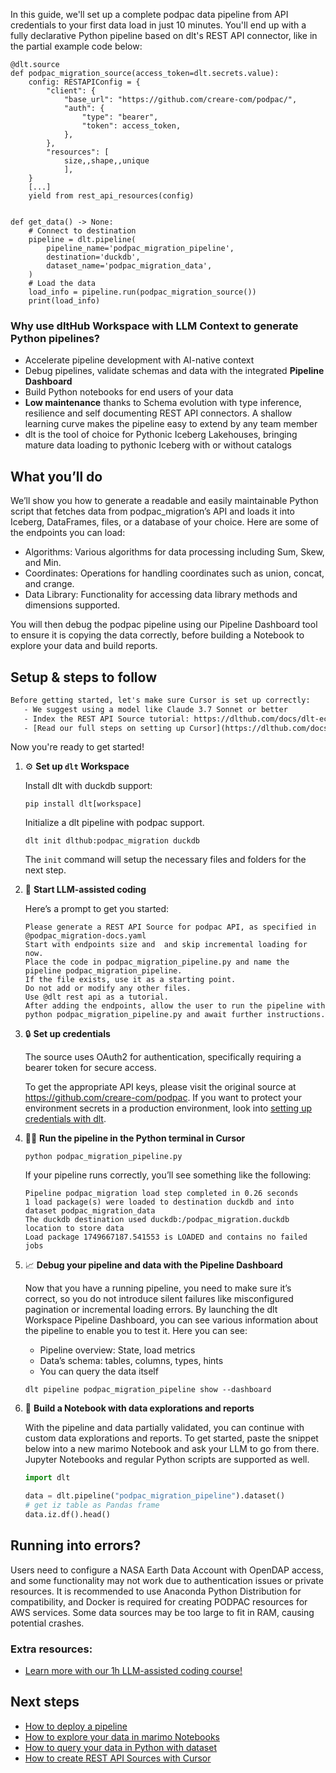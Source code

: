 In this guide, we'll set up a complete podpac data pipeline from API credentials to your first data load in just 10 minutes. You'll end up with a fully declarative Python pipeline based on dlt's REST API connector, like in the partial example code below:

```python-outcome
@dlt.source
def podpac_migration_source(access_token=dlt.secrets.value):
    config: RESTAPIConfig = {
        "client": {
            "base_url": "https://github.com/creare-com/podpac/",
            "auth": {
                "type": "bearer",
                "token": access_token,
            },
        },
        "resources": [
            size,,shape,,unique
            ],
    }
    [...]
    yield from rest_api_resources(config)


def get_data() -> None:
    # Connect to destination
    pipeline = dlt.pipeline(
        pipeline_name='podpac_migration_pipeline',
        destination='duckdb',
        dataset_name='podpac_migration_data', 
    )
    # Load the data
    load_info = pipeline.run(podpac_migration_source())
    print(load_info) 
```

### Why use dltHub Workspace with LLM Context to generate Python pipelines?

- Accelerate pipeline development with AI-native context
- Debug pipelines, validate schemas and data with the integrated **Pipeline Dashboard**
- Build Python notebooks for end users of your data
- **Low maintenance** thanks to Schema evolution with type inference, resilience and self documenting REST API connectors. A shallow learning curve makes the pipeline easy to extend by any team member
- dlt is the tool of choice for Pythonic Iceberg Lakehouses, bringing mature data loading to pythonic Iceberg with or without catalogs

## What you’ll do

We’ll show you how to generate a readable and easily maintainable Python script that fetches data from podpac_migration’s API and loads it into Iceberg, DataFrames, files, or a database of your choice. Here are some of the endpoints you can load:

- Algorithms: Various algorithms for data processing including Sum, Skew, and Min.
- Coordinates: Operations for handling coordinates such as union, concat, and crange.
- Data Library: Functionality for accessing data library methods and dimensions supported.

You will then debug the podpac pipeline using our Pipeline Dashboard tool to ensure it is copying the data correctly, before building a Notebook to explore your data and build reports.

## Setup & steps to follow

```default
Before getting started, let's make sure Cursor is set up correctly:
   - We suggest using a model like Claude 3.7 Sonnet or better
   - Index the REST API Source tutorial: https://dlthub.com/docs/dlt-ecosystem/verified-sources/rest_api/ and add it to context as **@dlt rest api**
   - [Read our full steps on setting up Cursor](https://dlthub.com/docs/dlt-ecosystem/llm-tooling/cursor-restapi#23-configuring-cursor-with-documentation)
```

Now you're ready to get started!

1. ⚙️ **Set up `dlt` Workspace**
    
    Install dlt with duckdb support:
    ```shell
    pip install dlt[workspace]
    ```

    Initialize a dlt pipeline with podpac support.
    ```shell
    dlt init dlthub:podpac_migration duckdb
    ```

    The `init` command will setup the necessary files and folders for the next step.
    
2. 🤠 **Start LLM-assisted coding**
    
    Here’s a prompt to get you started:
    
    ```prompt
    Please generate a REST API Source for podpac API, as specified in @podpac_migration-docs.yaml 
    Start with endpoints size and  and skip incremental loading for now. 
    Place the code in podpac_migration_pipeline.py and name the pipeline podpac_migration_pipeline. 
    If the file exists, use it as a starting point. 
    Do not add or modify any other files. 
    Use @dlt rest api as a tutorial. 
    After adding the endpoints, allow the user to run the pipeline with python podpac_migration_pipeline.py and await further instructions.
    ```

    
3. 🔒 **Set up credentials** 
    
    The source uses OAuth2 for authentication, specifically requiring a bearer token for secure access.
    
    To get the appropriate API keys, please visit the original source at https://github.com/creare-com/podpac.
    If you want to protect your environment secrets in a production environment, look into [setting up credentials with dlt](https://dlthub.com/docs/walkthroughs/add_credentials).
    
4. 🏃‍♀️ **Run the pipeline in the Python terminal in Cursor**
    
    ```shell
    python podpac_migration_pipeline.py
    ```
    
    If your pipeline runs correctly, you’ll see something like the following:
    
    ```shell
    Pipeline podpac_migration load step completed in 0.26 seconds
    1 load package(s) were loaded to destination duckdb and into dataset podpac_migration_data
    The duckdb destination used duckdb:/podpac_migration.duckdb location to store data
    Load package 1749667187.541553 is LOADED and contains no failed jobs
    ```
    
5. 📈 **Debug your pipeline and data with the Pipeline Dashboard**

    Now that you have a running pipeline, you need to make sure it’s correct, so you do not introduce silent failures like misconfigured pagination or incremental loading errors. By launching the dlt Workspace Pipeline Dashboard, you can see various information about the pipeline to enable you to test it. Here you can see:
    - Pipeline overview: State, load metrics
    - Data’s schema: tables, columns, types, hints
    - You can query the data itself
    
    ```shell
    dlt pipeline podpac_migration_pipeline show --dashboard
    ```
    
6. 🐍 **Build a Notebook with data explorations and reports**

    With the pipeline and data partially validated, you can continue with custom data explorations and reports. To get started, paste the snippet below into a new marimo Notebook and ask your LLM to go from there. Jupyter Notebooks and regular Python scripts are supported as well.

    
    ```python
    import dlt

   data = dlt.pipeline("podpac_migration_pipeline").dataset()
   # get iz table as Pandas frame
   data.iz.df().head()
    ```

## Running into errors?

Users need to configure a NASA Earth Data Account with OpenDAP access, and some functionality may not work due to authentication issues or private resources. It is recommended to use Anaconda Python Distribution for compatibility, and Docker is required for creating PODPAC resources for AWS services. Some data sources may be too large to fit in RAM, causing potential crashes.

### Extra resources:

- [Learn more with our 1h LLM-assisted coding course!](https://www.youtube.com/watch?v=GGid70rnJuM)

## Next steps

- [How to deploy a pipeline](https://dlthub.com/docs/walkthroughs/deploy-a-pipeline)
- [How to explore your data in marimo Notebooks](https://dlthub.com/docs/general-usage/dataset-access/marimo)
- [How to query your data in Python with dataset](https://dlthub.com/docs/general-usage/dataset-access/dataset)
- [How to create REST API Sources with Cursor](https://dlthub.com/docs/dlt-ecosystem/llm-tooling/cursor-restapi)